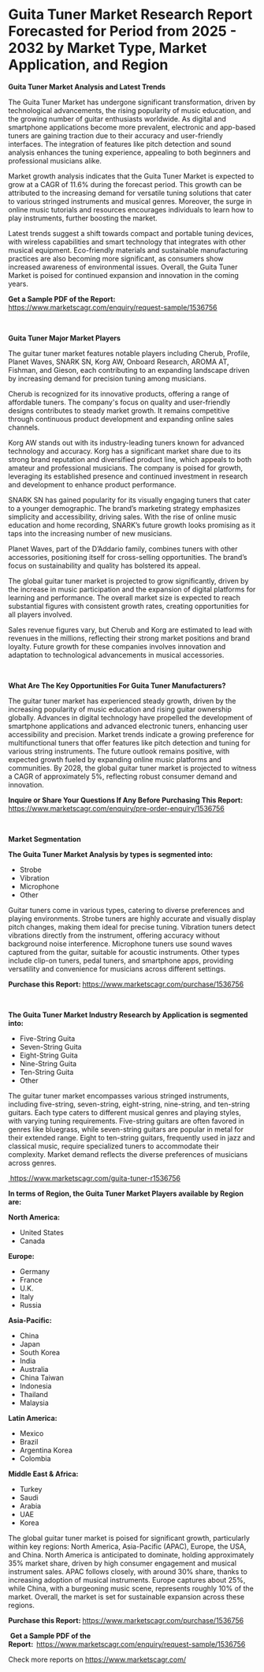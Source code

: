 <p><h1>Guita Tuner Market Research Report Forecasted for Period from 2025 -  2032 by Market Type, Market Application, and Region</h1></p><p><strong>Guita Tuner Market Analysis and Latest Trends</strong></p>
<p><p>The Guita Tuner Market has undergone significant transformation, driven by technological advancements, the rising popularity of music education, and the growing number of guitar enthusiasts worldwide. As digital and smartphone applications become more prevalent, electronic and app-based tuners are gaining traction due to their accuracy and user-friendly interfaces. The integration of features like pitch detection and sound analysis enhances the tuning experience, appealing to both beginners and professional musicians alike.</p><p>Market growth analysis indicates that the Guita Tuner Market is expected to grow at a CAGR of 11.6% during the forecast period. This growth can be attributed to the increasing demand for versatile tuning solutions that cater to various stringed instruments and musical genres. Moreover, the surge in online music tutorials and resources encourages individuals to learn how to play instruments, further boosting the market.</p><p>Latest trends suggest a shift towards compact and portable tuning devices, with wireless capabilities and smart technology that integrates with other musical equipment. Eco-friendly materials and sustainable manufacturing practices are also becoming more significant, as consumers show increased awareness of environmental issues. Overall, the Guita Tuner Market is poised for continued expansion and innovation in the coming years.</p></p>
<p><strong>Get a Sample PDF of the Report:&nbsp;</strong> <a href="https://www.marketscagr.com/enquiry/request-sample/1536756?utm_campaign=3546&utm_medium=2&utm_source=Github&utm_content=ia&utm_term=05042025&utm_id=guita-tuner">https://www.marketscagr.com/enquiry/request-sample/1536756</a></p>
<p>&nbsp;</p>
<p><strong>Guita Tuner Major Market Players</strong></p>
<p><p>The guitar tuner market features notable players including Cherub, Profile, Planet Waves, SNARK SN, Korg AW, Onboard Research, AROMA AT, Fishman, and Gieson, each contributing to an expanding landscape driven by increasing demand for precision tuning among musicians.</p><p>Cherub is recognized for its innovative products, offering a range of affordable tuners. The company's focus on quality and user-friendly designs contributes to steady market growth. It remains competitive through continuous product development and expanding online sales channels.</p><p>Korg AW stands out with its industry-leading tuners known for advanced technology and accuracy. Korg has a significant market share due to its strong brand reputation and diversified product line, which appeals to both amateur and professional musicians. The company is poised for growth, leveraging its established presence and continued investment in research and development to enhance product performance.</p><p>SNARK SN has gained popularity for its visually engaging tuners that cater to a younger demographic. The brand’s marketing strategy emphasizes simplicity and accessibility, driving sales. With the rise of online music education and home recording, SNARK’s future growth looks promising as it taps into the increasing number of new musicians.</p><p>Planet Waves, part of the D’Addario family, combines tuners with other accessories, positioning itself for cross-selling opportunities. The brand’s focus on sustainability and quality has bolstered its appeal.</p><p>The global guitar tuner market is projected to grow significantly, driven by the increase in music participation and the expansion of digital platforms for learning and performance. The overall market size is expected to reach substantial figures with consistent growth rates, creating opportunities for all players involved.</p><p>Sales revenue figures vary, but Cherub and Korg are estimated to lead with revenues in the millions, reflecting their strong market positions and brand loyalty. Future growth for these companies involves innovation and adaptation to technological advancements in musical accessories.</p></p>
<p>&nbsp;</p>
<p><strong>What Are The Key Opportunities For Guita Tuner Manufacturers?</strong></p>
<p><p>The guitar tuner market has experienced steady growth, driven by the increasing popularity of music education and rising guitar ownership globally. Advances in digital technology have propelled the development of smartphone applications and advanced electronic tuners, enhancing user accessibility and precision. Market trends indicate a growing preference for multifunctional tuners that offer features like pitch detection and tuning for various string instruments. The future outlook remains positive, with expected growth fueled by expanding online music platforms and communities. By 2028, the global guitar tuner market is projected to witness a CAGR of approximately 5%, reflecting robust consumer demand and innovation.</p></p>
<p><strong>Inquire or Share Your Questions If Any Before Purchasing This Report:</strong> <a href="https://www.marketscagr.com/enquiry/pre-order-enquiry/1536756?utm_campaign=3546&utm_medium=2&utm_source=Github&utm_content=ia&utm_term=05042025&utm_id=guita-tuner">https://www.marketscagr.com/enquiry/pre-order-enquiry/1536756</a></p>
<p>&nbsp;</p>
<p><strong>Market Segmentation</strong></p>
<p><strong>The Guita Tuner Market Analysis by types is segmented into:</strong></p>
<p><ul><li>Strobe</li><li>Vibration</li><li>Microphone</li><li>Other</li></ul></p>
<p><p>Guitar tuners come in various types, catering to diverse preferences and playing environments. Strobe tuners are highly accurate and visually display pitch changes, making them ideal for precise tuning. Vibration tuners detect vibrations directly from the instrument, offering accuracy without background noise interference. Microphone tuners use sound waves captured from the guitar, suitable for acoustic instruments. Other types include clip-on tuners, pedal tuners, and smartphone apps, providing versatility and convenience for musicians across different settings.</p></p>
<p><strong>Purchase this Report:&nbsp;</strong><a href="https://www.marketscagr.com/purchase/1536756?utm_campaign=3546&utm_medium=2&utm_source=Github&utm_content=ia&utm_term=05042025&utm_id=guita-tuner">https://www.marketscagr.com/purchase/1536756</a></p>
<p>&nbsp;</p>
<p><strong>The Guita Tuner Market Industry Research by Application is segmented into:</strong></p>
<p><ul><li>Five-String Guita</li><li>Seven-String Guita</li><li>Eight-String Guita</li><li>Nine-String Guita</li><li>Ten-String Guita</li><li>Other</li></ul></p>
<p><p>The guitar tuner market encompasses various stringed instruments, including five-string, seven-string, eight-string, nine-string, and ten-string guitars. Each type caters to different musical genres and playing styles, with varying tuning requirements. Five-string guitars are often favored in genres like bluegrass, while seven-string guitars are popular in metal for their extended range. Eight to ten-string guitars, frequently used in jazz and classical music, require specialized tuners to accommodate their complexity. Market demand reflects the diverse preferences of musicians across genres.</p></p>
<p><a href="https://www.marketscagr.com/guita-tuner-r1536756?utm_campaign=3546&utm_medium=2&utm_source=Github&utm_content=ia&utm_term=05042025&utm_id=guita-tuner">&nbsp;https://www.marketscagr.com/guita-tuner-r1536756</a></p>
<p><strong>In terms of Region, the Guita Tuner Market Players available by Region are:</strong></p>
<p>
    <p> <strong> North America: </strong>
        <ul>
            <li>United States</li>
            <li>Canada</li>
        </ul>
        </p> 
    <p> <strong> Europe: </strong>
        <ul>
            <li>Germany</li>
            <li>France</li>
            <li>U.K.</li>
            <li>Italy</li>
            <li>Russia</li>
        </ul>
        </p> 
    <p> <strong> Asia-Pacific: </strong>
        <ul>
            <li>China</li>
            <li>Japan</li>
            <li>South Korea</li>
            <li>India</li>
            <li>Australia</li>
            <li>China Taiwan</li>
            <li>Indonesia</li>
            <li>Thailand</li>
            <li>Malaysia</li>
        </ul>
        </p> 
    <p> <strong> Latin America: </strong>
        <ul>
            <li>Mexico</li>
            <li>Brazil</li>
            <li>Argentina Korea</li>
            <li>Colombia</li>
        </ul>
        </p> 
    <p> <strong> Middle East & Africa: </strong>
        <ul>
            <li>Turkey</li>
            <li>Saudi</li>
            <li>Arabia</li>
            <li>UAE</li>
            <li>Korea</li>
        </ul>
    </p>
    </p>
<p><p>The global guitar tuner market is poised for significant growth, particularly within key regions: North America, Asia-Pacific (APAC), Europe, the USA, and China. North America is anticipated to dominate, holding approximately 35% market share, driven by high consumer engagement and musical instrument sales. APAC follows closely, with around 30% share, thanks to increasing adoption of musical instruments. Europe captures about 25%, while China, with a burgeoning music scene, represents roughly 10% of the market. Overall, the market is set for sustainable expansion across these regions.</p></p>
<p><strong>Purchase this Report: </strong><a href="https://www.marketscagr.com/purchase/1536756?utm_campaign=3546&utm_medium=2&utm_source=Github&utm_content=ia&utm_term=05042025&utm_id=guita-tuner">https://www.marketscagr.com/purchase/1536756</a></p>
<p>&nbsp;<strong>Get a Sample PDF of the Report:&nbsp;&nbsp;</strong><a href="https://www.marketscagr.com/enquiry/request-sample/1536756?utm_campaign=3546&utm_medium=2&utm_source=Github&utm_content=ia&utm_term=05042025&utm_id=guita-tuner">https://www.marketscagr.com/enquiry/request-sample/1536756</a></p>
<p><strong></strong></p>
<p>Check more reports on <a href="https://www.marketscagr.com/?utm_campaign=3546&utm_medium=2&utm_source=Github&utm_content=ia&utm_term=05042025&utm_id=guita-tuner">https://www.marketscagr.com/</a></p>